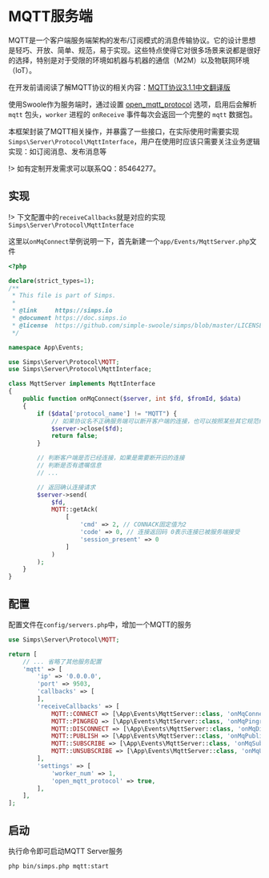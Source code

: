 # MQTT服务端

MQTT是一个客户端服务端架构的发布/订阅模式的消息传输协议。它的设计思想是轻巧、开放、简单、规范，易于实现。这些特点使得它对很多场景来说都是很好的选择，特别是对于受限的环境如机器与机器的通信（M2M）以及物联网环境（IoT）。

在开发前请阅读了解MQTT协议的相关内容：[MQTT协议3.1.1中文翻译版](https://mcxiaoke.gitbook.io/mqtt/01-introduction)

使用Swoole作为服务端时，通过设置 [open_mqtt_protocol](https://wiki.swoole.com/#/server/setting?id=open_mqtt_protocol) 选项，启用后会解析 `mqtt` 包头，`worker` 进程的 `onReceive` 事件每次会返回一个完整的 `mqtt` 数据包。

本框架封装了MQTT相关操作，并暴露了一些接口，在实际使用时需要实现`Simps\Server\Protocol\MqttInterface`，用户在使用时应该只需要关注业务逻辑实现：如订阅消息、发布消息等

!> 如有定制开发需求可以联系QQ：85464277。

## 实现

!> 下文配置中的`receiveCallbacks`就是对应的实现`Simps\Server\Protocol\MqttInterface`

这里以`onMqConnect`举例说明一下，首先新建一个`app/Events/MqttServer.php`文件

```php
<?php

declare(strict_types=1);
/**
 * This file is part of Simps.
 *
 * @link     https://simps.io
 * @document https://doc.simps.io
 * @license  https://github.com/simple-swoole/simps/blob/master/LICENSE
 */

namespace App\Events;

use Simps\Server\Protocol\MQTT;
use Simps\Server\Protocol\MqttInterface;

class MqttServer implements MqttInterface
{
    public function onMqConnect($server, int $fd, $fromId, $data)
    {
        if ($data['protocol_name'] != "MQTT") {
            // 如果协议名不正确服务端可以断开客户端的连接，也可以按照某些其它规范继续处理CONNECT报文
            $server->close($fd);
            return false;
        }

        // 判断客户端是否已经连接，如果是需要断开旧的连接
        // 判断是否有遗嘱信息
        // ...

        // 返回确认连接请求
        $server->send(
            $fd,
            MQTT::getAck(
                [
                    'cmd' => 2, // CONNACK固定值为2
                    'code' => 0, // 连接返回码 0表示连接已被服务端接受
                    'session_present' => 0
                ]
            )
        );
    }
}
```

## 配置

配置文件在`config/servers.php`中，增加一个MQTT的服务

```php
use Simps\Server\Protocol\MQTT;

return [
    // ... 省略了其他服务配置
    'mqtt' => [
        'ip' => '0.0.0.0',
        'port' => 9503,
        'callbacks' => [
        ],
        'receiveCallbacks' => [
            MQTT::CONNECT => [\App\Events\MqttServer::class, 'onMqConnect'],
            MQTT::PINGREQ => [\App\Events\MqttServer::class, 'onMqPingreq'],
            MQTT::DISCONNECT => [\App\Events\MqttServer::class, 'onMqDisconnect'],
            MQTT::PUBLISH => [\App\Events\MqttServer::class, 'onMqPublish'],
            MQTT::SUBSCRIBE => [\App\Events\MqttServer::class, 'onMqSubscribe'],
            MQTT::UNSUBSCRIBE => [\App\Events\MqttServer::class, 'onMqUnsubscribe'],
        ],
        'settings' => [
            'worker_num' => 1,
            'open_mqtt_protocol' => true,
        ],
    ],
];
```

## 启动

执行命令即可启动MQTT Server服务

```bash
php bin/simps.php mqtt:start
```